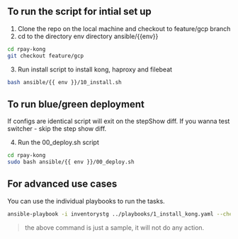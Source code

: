 ## To run the script for intial set up

1. Clone the repo on the local machine and checkout to feature/gcp branch
2. cd to the directory env directory ansible/{{env}}
```bash
cd rpay-kong
git checkout feature/gcp
```
3. Run install script to install kong, haproxy and filebeat

```bash
bash ansible/{{ env }}/10_install.sh
```
## To run blue/green deployment
If configs are identical script will exit on the stepShow diff. If you wanna test switcher - skip the step show diff.

4. Run the 00_deploy.sh script

```bash
cd rpay-kong
sudo bash ansible/{{ env }}/00_deploy.sh
```

## For advanced use cases

You can use the individual playbooks to run the tasks. 


```bash
ansible-playbook -i inventorystg ../playbooks/1_install_kong.yaml --check
```
> the above command is just a sample, it will not do any action.